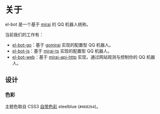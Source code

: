 # 关于

el-bot 是一个基于 [mirai](https://github.com/mamoe/mirai) 的 QQ 机器人统称。

当前我们的工作有：

- [el-bot-go](https://github.com/ElpsyCN/el-bot-go)：基于 [gomirai](https://github.com/Logiase/gomirai) 实现的配置型 QQ 机器人。
- [el-bot-js](https://github.com/ElpsyCN/el-bot-js)：基于 [mirai-ts](https://github.com/ElpsyCN/el-bot-js/tree/dev/packages/mirai-ts) 实现的配置型 QQ 机器人。
- [el-bot-web](https://github.com/ElpsyCN/el-bot-web)：基于 [mirai-api-http](https://github.com/mamoe/mirai-api-http) 实现，通过网站观测与控制你的 QQ 机器人。

## 设计

### 色彩

主题色取自 CSS3 [自带色彩](https://developer.mozilla.org/en-US/docs/Web/CSS/color_value) steelblue (`#4682b4`)。
